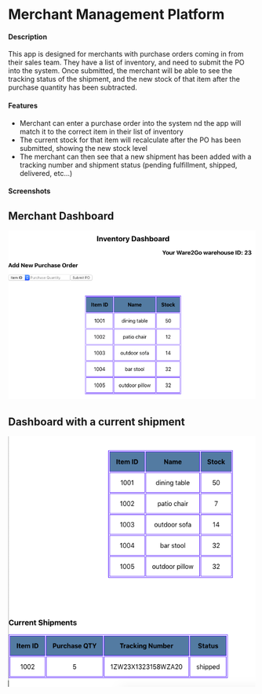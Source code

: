 # Merchant Management Platform

#### Description
This app is designed for merchants with purchase orders coming in from their sales team. They have a list of inventory, and need to submit the PO into the system. Once submitted, the merchant will be able to see the tracking status of the shipment, and the new stock of that item after the purchase quantity has been subtracted.

#### Features
* Merchant can enter a purchase order into the system nd the app will match it to the correct item in their list of inventory
* The current stock for that item will recalculate after the PO has been submitted, showing the new stock level
* The merchant can then see that a new shipment has been added with a tracking number and shipment status (pending fulfillment, shipped, delivered, etc...)

#### Screenshots

## Merchant Dashboard
![alt-text](https://raw.githubusercontent.com/ebwittenberg/merchant-manage/master/images/dashboard.png)

## Dashboard with a current shipment
![alt-text](https://raw.githubusercontent.com/ebwittenberg/merchant-manage/master/images/dashboard-with-po.png)
